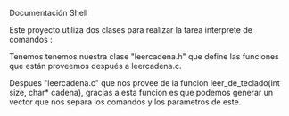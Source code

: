 Documentación Shell

Este proyecto utiliza dos clases para realizar la tarea interprete de comandos :

Tenemos tenemos nuestra clase "leercadena.h" que define las funciones que están proveemos después a leercadena.c.

Despues "leercadena.c" que nos provee de la funcion leer_de_teclado(int size, char* cadena), gracias a esta funcion es que podemos generar un vector que nos separa los comandos y los parametros de este.

